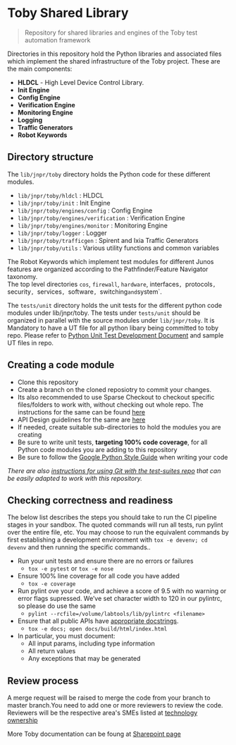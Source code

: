 # Toby Shared Library
> Repository for shared libraries and engines of the Toby test automation framework

Directories in this repository hold the Python libraries and associated files which implement the shared infrastructure of the Toby project.
These are the main components:
 - **HLDCL** - High Level Device Control Library.  
 - **Init Engine**
 - **Config Engine**
 - **Verification Engine**
 - **Monitoring Engine**
 - **Logging**
 - **Traffic Generators**
 - **Robot Keywords**

## Directory structure

The `lib/jnpr/toby` directory holds the Python code for these different modules.
 - `lib/jnpr/toby/hldcl` : HLDCL
 - `lib/jnpr/toby/init` : Init Engine
 - `lib/jnpr/toby/engines/config` : Config Engine
 - `lib/jnpr/toby/engines/verification` : Verification Engine
 - `lib/jnpr/toby/engines/monitor` : Monitoring Engine
 - `lib/jnpr/toby/logger` : Logger
 - `lib/jnpr/toby/trafficgen` : Spirent and Ixia Traffic Generators
 - `lib/jnpr/toby/utils` : Various utility functions and common variables

The Robot Keywords which implement test modules for different Junos features are organized according to the Pathfinder/Feature Navigator taxonomy.  
The top level directories `cos`, `firewall`, `hardware`, interfaces`, `protocols`, `security`, `services`, `software`, `switching` and `system`.

The `tests/unit` directory holds the unit tests for the different python code modules under lib/jnpr/toby.
The tests under `tests/unit` should be organized in parallel with the source modules under `lib/jnpr/toby`.
It is Mandatory to have a UT file for all python libary being committed to toby repo.
Please refer to [Python Unit Test Development Document](https://junipernetworks.sharepoint.com/sites/Projects1/toby/_layouts/15/DocIdRedir.aspx?ID=PROJ1DOCID-25970584-123) and sample UT files in repo.

## Creating a code module

- Clone this repository
- Create a branch on the cloned reposiotry to commit your changes.
- Its also recommended to use Sparse Checkout to checkout specific files/folders to work with, without checking out whole repo. The instructions for the same can be found [here](https://junipernetworks.sharepoint.com/sites/Projects1/toby/controlled/Forms/AllItems.aspx?id=%2Fsites%2FProjects1%2Ftoby%2Fcontrolled%2Fgit_sparse_checkout%2Etxt&parent=%2Fsites%2FProjects1%2Ftoby%2Fcontrolled&p=5)
- API Design guidelines for the same are [here](https://junipernetworks.sharepoint.com/sites/Projects1/toby/_layouts/15/WopiFrame.aspx?sourcedoc=%7b40BA4EC9-ED2A-43AA-903F-240646A4AF5F%7d&file=Toby_api_guidelines.docx&action=default)
- If needed, create suitable sub-directories to hold the modules you are creating
- Be sure to write unit tests, **targeting 100% code coverage**, for all Python code modules you are adding to this repository
- Be sure to follow the [Google Python Style Guide](https://google.github.io/styleguide/pyguide.html) when writing your code

_There are also [instructions for using Git with the test-suites repo](https://git.juniper.net/Juniper/test-suites/wikis/git-step-by-step) that can be easily adapted to work with this repository._

## Checking correctness and readiness

The below list describes the steps you should take to run the CI pipeline stages in your sandbox.
The quoted commands will run all tests, run pylint over the entire file, etc.
You may choose to run the equivalent commands by first establishing a development environment with `tox -e devenv; cd devenv` and then running the specific commands..
- Run your unit tests and ensure there are no errors or failures
  - `tox -e pytest` or `tox -e nose`
- Ensure 100% line coverage for all code you have added
  - `tox -e coverage`
- Run pylint ove your code, and achieve a score of 9.5 with no warning or error flags supressed. We’ve set character width to 120 in our pylintrc, so please do use the same
  - `pylint --rcfile=/volume/labtools/lib/pylintrc <filename>`
- Ensure that all public APIs have [appropriate docstrings](https://google.github.io/styleguide/pyguide.html#Comments). 
  - `tox -e docs; open docs/build/html/index.html`
- In particular, you must document:
  - All input params, including type information
  - All return values
  - Any exceptions that may be generated

## Review process
A merge request will be raised to merge the code from your branch to master branch.You need to add one or more reviewers to review the code. Reviewers will be the respective area's SMEs listed at [technology ownership](https://rbu.juniper.net/jdi-test-dashboard/#/technology-ownership-sme)


More Toby documentation can be foung at [Sharepoint page](https://junipernetworks.sharepoint.com/sites/Projects1/toby/_layouts/15/start.aspx#/Wiki)